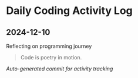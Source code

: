 # Daily Coding Activity Log

## 2024-12-10

Reflecting on programming journey

> Code is poetry in motion.

*Auto-generated commit for activity tracking*

